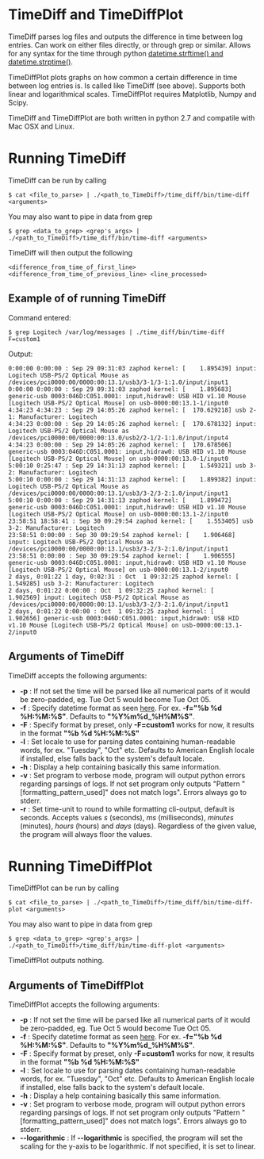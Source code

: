TimeDiff and TimeDiffPlot
=========================

TimeDiff parses log files and outputs the difference in time between log entries. Can work on either files directly, or through grep or similar. Allows for any syntax for the time through python [datetime.strftime() and datetime.strptime()](https://docs.python.org/2/library/datetime.html#strftime-and-strptime-behavior "Syntax for entering time formats").

TimeDiffPlot plots graphs on how common a certain difference in time between log entries is. Is called like TimeDiff (see above). Supports both linear and logarithmical scales. TimeDiffPlot requires Matplotlib, Numpy and Scipy.

TimeDiff and TimeDiffPlot are both written in python 2.7 and compatile with Mac OSX and Linux.

Running TimeDiff
================

TimeDiff can be run by calling

    $ cat <file_to_parse> | ./<path_to_TimeDiff>/time_diff/bin/time-diff <arguments>

You may also want to pipe in data from grep

    $ grep <data_to_grep> <grep's_args> | ./<path_to_TimeDiff>/time_diff/bin/time-diff <arguments>

TimeDiff will then output the following

    <difference_from_time_of_first_line> <difference_from_time_of_previous_line> <line_processed>

Example of of running TimeDiff
------------------------------

Command entered:

    $ grep Logitech /var/log/messages | ./time_diff/bin/time-diff F=custom1
    
Output:

    
    0:00:00 0:00:00 : Sep 29 09:31:03 zaphod kernel: [    1.895439] input: Logitech USB-PS/2 Optical Mouse as /devices/pci0000:00/0000:00:13.1/usb3/3-1/3-1:1.0/input/input1
    0:00:00 0:00:00 : Sep 29 09:31:03 zaphod kernel: [    1.895683] generic-usb 0003:046D:C051.0001: input,hidraw0: USB HID v1.10 Mouse [Logitech USB-PS/2 Optical Mouse] on usb-0000:00:13.1-1/input0
    4:34:23 4:34:23 : Sep 29 14:05:26 zaphod kernel: [  170.629218] usb 2-1: Manufacturer: Logitech
    4:34:23 0:00:00 : Sep 29 14:05:26 zaphod kernel: [  170.678132] input: Logitech USB-PS/2 Optical Mouse as /devices/pci0000:00/0000:00:13.0/usb2/2-1/2-1:1.0/input/input4
    4:34:23 0:00:00 : Sep 29 14:05:26 zaphod kernel: [  170.678506] generic-usb 0003:046D:C051.0001: input,hidraw0: USB HID v1.10 Mouse [Logitech USB-PS/2 Optical Mouse] on usb-0000:00:13.0-1/input0
    5:00:10 0:25:47 : Sep 29 14:31:13 zaphod kernel: [    1.549321] usb 3-2: Manufacturer: Logitech
    5:00:10 0:00:00 : Sep 29 14:31:13 zaphod kernel: [    1.899382] input: Logitech USB-PS/2 Optical Mouse as /devices/pci0000:00/0000:00:13.1/usb3/3-2/3-2:1.0/input/input1
    5:00:10 0:00:00 : Sep 29 14:31:13 zaphod kernel: [    1.899472] generic-usb 0003:046D:C051.0001: input,hidraw0: USB HID v1.10 Mouse [Logitech USB-PS/2 Optical Mouse] on usb-0000:00:13.1-2/input0
    23:58:51 18:58:41 : Sep 30 09:29:54 zaphod kernel: [    1.553405] usb 3-2: Manufacturer: Logitech
    23:58:51 0:00:00 : Sep 30 09:29:54 zaphod kernel: [    1.906468] input: Logitech USB-PS/2 Optical Mouse as /devices/pci0000:00/0000:00:13.1/usb3/3-2/3-2:1.0/input/input1
    23:58:51 0:00:00 : Sep 30 09:29:54 zaphod kernel: [    1.906555] generic-usb 0003:046D:C051.0001: input,hidraw0: USB HID v1.10 Mouse [Logitech USB-PS/2 Optical Mouse] on usb-0000:00:13.1-2/input0
    2 days, 0:01:22 1 day, 0:02:31 : Oct  1 09:32:25 zaphod kernel: [    1.549285] usb 3-2: Manufacturer: Logitech
    2 days, 0:01:22 0:00:00 : Oct  1 09:32:25 zaphod kernel: [    1.902569] input: Logitech USB-PS/2 Optical Mouse as /devices/pci0000:00/0000:00:13.1/usb3/3-2/3-2:1.0/input/input1
    2 days, 0:01:22 0:00:00 : Oct  1 09:32:25 zaphod kernel: [    1.902656] generic-usb 0003:046D:C051.0001: input,hidraw0: USB HID v1.10 Mouse [Logitech USB-PS/2 Optical Mouse] on usb-0000:00:13.1-2/input0

Arguments of TimeDiff
---------------------

TimeDiff accepts the following arguments:

* **-p** : If not set the time will be parsed like all numerical parts of it would be zero-padded, eg. Tue Oct 5 would become Tue Oct 05.
* **-f** : Specify datetime format as seen [here](https://docs.python.org/2/library/datetime.html#strftime-and-strptime-behavior "Syntax for entering time formats"). For ex. **-f="%b %d %H:%M:%S"**. Defaults to **"%Y%m%d_%H%M%S"**.
* **-F** : Specify format by preset, only **-F=custom1** works for now, it results in the format **"%b %d %H:%M:%S"**
* **-l** : Set locale to use for parsing dates containing human-readable words, for ex. "Tuesday", "Oct" etc. Defaults to American English locale if installed, else falls back to the system's default locale.
* **-h** : Display a help containing basically this same information.
* **-v** : Set program to verbose mode, program will output python errors regarding parsings of logs. If not set program only outputs "Pattern "[formatting_pattern_used]" does not match logs". Errors always go to stderr.
* **-r** : Set time-unit to round to while formatting cli-output, default is seconds. Accepts values _s_ (seconds), _ms_ (milliseconds), _minutes_ (minutes), _hours_ (hours) and _days_ (days). Regardless of the given value, the program will always floor the values.

Running TimeDiffPlot
====================

TimeDiffPlot can be run by calling

    $ cat <file_to_parse> | ./<path_to_TimeDiff>/time_diff/bin/time-diff-plot <arguments>

You may also want to pipe in data from grep

    $ grep <data_to_grep> <grep's_args> | ./<path_to_TimeDiff>/time_diff/bin/time-diff-plot <arguments>

TimeDiffPlot outputs nothing.

Arguments of TimeDiffPlot
-------------------------

TimeDiffPlot accepts the following arguments:

* **-p**    : If not set the time will be parsed like all numerical parts of it would be zero-padded, eg. Tue Oct 5 would become Tue Oct 05.
* **-f**    : Specify datetime format as seen [here](https://docs.python.org/2/library/datetime.html#strftime-and-strptime-behavior "Syntax for entering time formats"). For ex. **-f="%b %d %H:%M:%S"**. Defaults to **"%Y%m%d_%H%M%S"**.
* **-F**    : Specify format by preset, only **-F=custom1** works for now, it results in the format **"%b %d %H:%M:%S"**
* **-l**    : Set locale to use for parsing dates containing human-readable words, for ex. "Tuesday", "Oct" etc. Defaults to American English locale if installed, else falls back to the system's default locale.
* **-h**    : Display a help containing basically this same information.
* **-v**    : Set program to verbose mode, program will output python errors regarding parsings of logs. If not set program only outputs "Pattern "[formatting_pattern_used]" does not match logs". Errors always go to stderr.
* **--logarithmic** : If **--logarithmic** is specified, the program will set the scaling for the y-axis to be logarithmic. If not specified, it is set to linear.